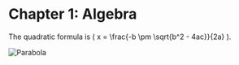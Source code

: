 # Chapter 1: Algebra
The quadratic formula is \( x = \frac{-b \pm \sqrt{b^2 - 4ac}}{2a} \).

![Parabola](images/parabola.png)
